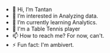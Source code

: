 - 👋 Hi, I’m Tantan
- 👀 I’m interested in Analyzing data.
- 🌱 I’m currently learning Analytics.
- 💞️ I'm a Table Tennis player
- 📫 How to reach me? For now, can't.
- ⚡ Fun fact: I'm ambivert.

<!---
Tantadoo/Tantadoo is a ✨ special ✨ repository because its `README.md` (this file) appears on your GitHub profile.
You can click the Preview link to take a look at your changes.
--->
